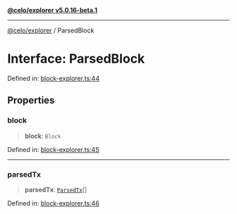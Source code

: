 [**@celo/explorer v5.0.16-beta.1**](../README.md)

***

[@celo/explorer](../README.md) / ParsedBlock

# Interface: ParsedBlock

Defined in: [block-explorer.ts:44](https://github.com/celo-org/developer-tooling/blob/master/packages/sdk/explorer/src/block-explorer.ts#L44)

## Properties

### block

> **block**: `Block`

Defined in: [block-explorer.ts:45](https://github.com/celo-org/developer-tooling/blob/master/packages/sdk/explorer/src/block-explorer.ts#L45)

***

### parsedTx

> **parsedTx**: [`ParsedTx`](ParsedTx.md)[]

Defined in: [block-explorer.ts:46](https://github.com/celo-org/developer-tooling/blob/master/packages/sdk/explorer/src/block-explorer.ts#L46)
